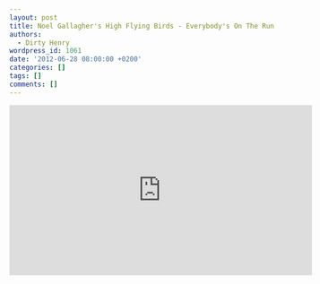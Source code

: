 ```yaml
---
layout: post
title: Noel Gallagher's High Flying Birds - Everybody's On The Run
authors:
  - Dirty Henry
wordpress_id: 1061
date: '2012-06-28 08:00:00 +0200'
categories: []
tags: []
comments: []
---
```

<iframe width="540" height="304" src="http://www.youtube.com/embed/dpqQJfdLO14" frameborder="0" allowfullscreen></iframe>
